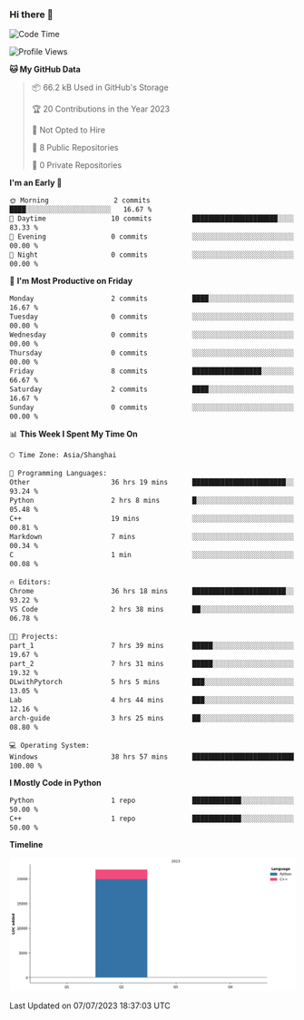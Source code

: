 ### Hi there 👋

<!--START_SECTION:waka-->
![Code Time](http://img.shields.io/badge/Code%20Time-240%20hrs%2025%20mins-blue)

![Profile Views](http://img.shields.io/badge/Profile%20Views-3-blue)

**🐱 My GitHub Data** 

> 📦 66.2 kB Used in GitHub's Storage 
 > 
> 🏆 20 Contributions in the Year 2023
 > 
> 🚫 Not Opted to Hire
 > 
> 📜 8 Public Repositories 
 > 
> 🔑 0 Private Repositories 
 > 
**I'm an Early 🐤** 

```text
🌞 Morning                2 commits           ████░░░░░░░░░░░░░░░░░░░░░   16.67 % 
🌆 Daytime                10 commits          █████████████████████░░░░   83.33 % 
🌃 Evening                0 commits           ░░░░░░░░░░░░░░░░░░░░░░░░░   00.00 % 
🌙 Night                  0 commits           ░░░░░░░░░░░░░░░░░░░░░░░░░   00.00 % 
```
📅 **I'm Most Productive on Friday** 

```text
Monday                   2 commits           ████░░░░░░░░░░░░░░░░░░░░░   16.67 % 
Tuesday                  0 commits           ░░░░░░░░░░░░░░░░░░░░░░░░░   00.00 % 
Wednesday                0 commits           ░░░░░░░░░░░░░░░░░░░░░░░░░   00.00 % 
Thursday                 0 commits           ░░░░░░░░░░░░░░░░░░░░░░░░░   00.00 % 
Friday                   8 commits           █████████████████░░░░░░░░   66.67 % 
Saturday                 2 commits           ████░░░░░░░░░░░░░░░░░░░░░   16.67 % 
Sunday                   0 commits           ░░░░░░░░░░░░░░░░░░░░░░░░░   00.00 % 
```


📊 **This Week I Spent My Time On** 

```text
🕑︎ Time Zone: Asia/Shanghai

💬 Programming Languages: 
Other                    36 hrs 19 mins      ███████████████████████░░   93.24 % 
Python                   2 hrs 8 mins        █░░░░░░░░░░░░░░░░░░░░░░░░   05.48 % 
C++                      19 mins             ░░░░░░░░░░░░░░░░░░░░░░░░░   00.81 % 
Markdown                 7 mins              ░░░░░░░░░░░░░░░░░░░░░░░░░   00.34 % 
C                        1 min               ░░░░░░░░░░░░░░░░░░░░░░░░░   00.08 % 

🔥 Editors: 
Chrome                   36 hrs 18 mins      ███████████████████████░░   93.22 % 
VS Code                  2 hrs 38 mins       ██░░░░░░░░░░░░░░░░░░░░░░░   06.78 % 

🐱‍💻 Projects: 
part_1                   7 hrs 39 mins       █████░░░░░░░░░░░░░░░░░░░░   19.67 % 
part_2                   7 hrs 31 mins       █████░░░░░░░░░░░░░░░░░░░░   19.32 % 
DLwithPytorch            5 hrs 5 mins        ███░░░░░░░░░░░░░░░░░░░░░░   13.05 % 
Lab                      4 hrs 44 mins       ███░░░░░░░░░░░░░░░░░░░░░░   12.16 % 
arch-guide               3 hrs 25 mins       ██░░░░░░░░░░░░░░░░░░░░░░░   08.80 % 

💻 Operating System: 
Windows                  38 hrs 57 mins      █████████████████████████   100.00 % 
```

**I Mostly Code in Python** 

```text
Python                   1 repo              ████████████░░░░░░░░░░░░░   50.00 % 
C++                      1 repo              ████████████░░░░░░░░░░░░░   50.00 % 
```



**Timeline**

![Lines of Code chart](https://raw.githubusercontent.com/AimerYoung/AimerYoung/main/assets/bar_graph.png)


 Last Updated on 07/07/2023 18:37:03 UTC
<!--END_SECTION:waka-->

<!--
**AimerYoung/AimerYoung** is a ✨ _special_ ✨ repository because its `README.md` (this file) appears on your GitHub profile.

Here are some ideas to get you started:

- 🔭 I’m currently working on ...
- 🌱 I’m currently learning ...
- 👯 I’m looking to collaborate on ...
- 🤔 I’m looking for help with ...
- 💬 Ask me about ...
- 📫 How to reach me: ...
- 😄 Pronouns: ...
- ⚡ Fun fact: ...
-->
